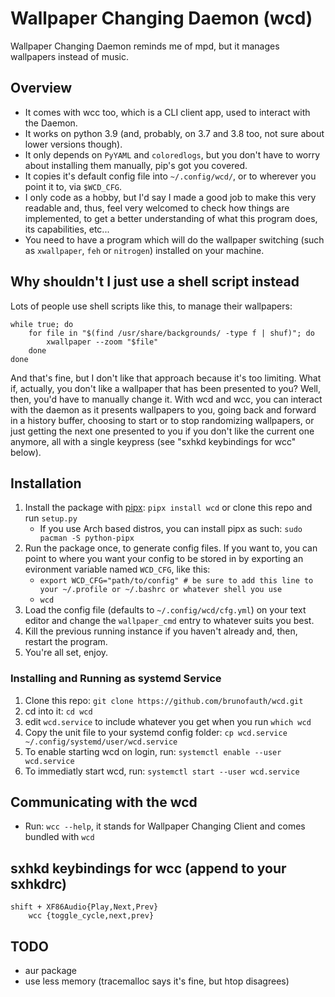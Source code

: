 # Wallpaper Changing Daemon (wcd)
Wallpaper Changing Daemon reminds me of mpd, but it manages wallpapers instead of music.

## Overview
* It comes with wcc too, which is a CLI client app, used to interact with the Daemon.
* It works on python 3.9 (and, probably, on 3.7 and 3.8 too, not sure about lower versions though).
* It only depends on `PyYAML` and `coloredlogs`, but you don't have to worry about installing them manually, pip's got you covered.
* It copies it's default config file into `~/.config/wcd/`, or to wherever you point it to, via `$WCD_CFG`.
* I only code as a hobby, but I'd say I made a good job to make this very readable and, thus, feel very welcomed to check how things are implemented, to get a better understanding of what this program does, its capabilities, etc...
* You need to have a program which will do the wallpaper switching (such as `xwallpaper`, `feh` or `nitrogen`) installed on your machine.

## Why shouldn't I just use a shell script instead
Lots of people use shell scripts like this, to manage their wallpapers:

    while true; do
        for file in "$(find /usr/share/backgrounds/ -type f | shuf)"; do
            xwallpaper --zoom "$file"
        done
    done

And that's fine, but I don't like that approach because it's too limiting. What if, actually, you don't like a wallpaper that has been presented to you? Well, then, you'd have to manually change it. With wcd and wcc, you can interact with the daemon as it presents wallpapers to you, going back and forward in a history buffer, choosing to start or to stop randomizing wallpapers, or just getting the next one presented to you if you don't like the current one anymore, all with a single keypress (see "sxhkd keybindings for wcc" below).

## Installation
1. Install the package with [pipx](https://github.com/pypa/pipx): `pipx install wcd` or clone this repo and run `setup.py`
    * If you use Arch based distros, you can install pipx as such: `sudo pacman -S python-pipx`
2. Run the package once, to generate config files. If you want to, you can point to where you want your config to be stored in by exporting an evironment variable named `WCD_CFG`, like this:
    * `export WCD_CFG="path/to/config" # be sure to add this line to your ~/.profile or ~/.bashrc or whatever shell you use`
    * `wcd`
3. Load the config file (defaults to `~/.config/wcd/cfg.yml`) on your text editor and change the `wallpaper_cmd` entry to whatever suits you best.
4. Kill the previous running instance if you haven't already and, then, restart the program.
5. You're all set, enjoy.

### Installing and Running as systemd Service
1. Clone this repo: `git clone https://github.com/brunofauth/wcd.git`
2. cd into it: `cd wcd`
3. edit `wcd.service` to include whatever you get when you run `which wcd`
4. Copy the unit file to your systemd config folder: `cp wcd.service ~/.config/systemd/user/wcd.service`
5. To enable starting wcd on login, run: `systemctl enable --user wcd.service`
6. To immediatly start wcd, run: `systemctl start --user wcd.service`

## Communicating with the wcd
* Run: `wcc --help`, it stands for Wallpaper Changing Client and comes bundled with `wcd`

## sxhkd keybindings for wcc (append to your sxhkdrc)
    shift + XF86Audio{Play,Next,Prev}
        wcc {toggle_cycle,next,prev}

## TODO
* aur package
* use less memory (tracemalloc says it's fine, but htop disagrees)

